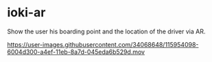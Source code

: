 # ioki-ar

Show the user his boarding point and the location of the driver via AR.

https://user-images.githubusercontent.com/34068648/115954098-6004d300-a4ef-11eb-8a7d-045eda6b529d.mov
